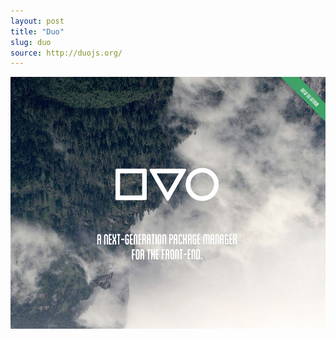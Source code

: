 ```yaml
---
layout: post
title: "Duo"
slug: duo
source: http://duojs.org/
---
```


<img src="/screenshots/duo.png">